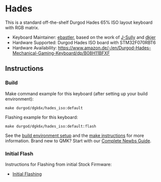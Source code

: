 # Hades

This is a standard off-the-shelf Durgod Hades 65% ISO layout keyboard with RGB matrix.

* Keyboard Maintainer: [ebastler](https://github.com/ebastler), based on the work of [J-Sully](https://github.com/J-Sully) and [dkjer](https://github.com/dkjer)
* Hardware Supported: Durgod Hades ISO board with STM32F070RBT6
* Hardware Availability: https://www.amazon.de/-/en/Durgod-Hades-Mechanical-Gaming-Keyboard/dp/B08H11BFXF

## Instructions

### Build

Make command example for this keyboard (after setting up your build environment):

    make durgod/dgk6x/hades_iso:default

Flashing example for this keyboard:

    make durgod/dgk6x/hades_iso:default:flash

See the [build environment setup](https://docs.qmk.fm/#/getting_started_build_tools) and the [make instructions](https://docs.qmk.fm/#/getting_started_make_guide) for more information. Brand new to QMK? Start with our [Complete Newbs Guide](https://docs.qmk.fm/#/newbs).

### Initial Flash

Instructions for Flashing from initial Stock Firmware:
* [Initial Flashing](../readme.md#initial-flash)
